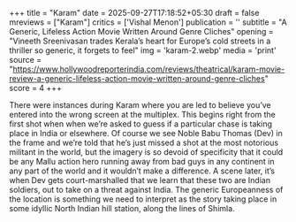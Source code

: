 +++
title = "Karam"
date = 2025-09-27T17:18:52+05:30
draft = false
mreviews = ["Karam"]
critics = ['Vishal Menon']
publication = ''
subtitle = "A Generic, Lifeless Action Movie Written Around Genre Cliches"
opening = "Vineeth Sreenivasan trades Kerala’s heart for Europe’s cold streets in a thriller so generic, it forgets to feel"
img = 'karam-2.webp'
media = 'print'
source = "https://www.hollywoodreporterindia.com/reviews/theatrical/karam-movie-review-a-generic-lifeless-action-movie-written-around-genre-cliches"
score = 4
+++

There were instances during Karam where you are led to believe you’ve entered into the wrong screen at the multiplex. This begins right from the first shot when when we’re asked to guess if a particular chase is taking place in India or elsewhere. Of course we see Noble Babu Thomas (Dev) in the frame and we’re told that he’s just missed a shot at the most notorious militant in the world, but the imagery is so devoid of specificity that it could be any Mallu action hero running away from bad guys in any continent in any part of the world and it wouldn’t make a difference. A scene later, it’s when Dev gets court-marshalled that we learn that these two are Indian soldiers, out to take on a threat against India. The generic Europeanness of the location is something we need to interpret as the story taking place in some idyllic North Indian hill station, along the lines of Shimla.
